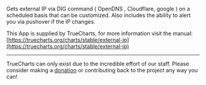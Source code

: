 Gets external IP via DIG command ( OpenDNS , Cloudflare, google ) on a scheduled basis that can be customized. Also includes the ability to alert you via pushover if the IP changes.

This App is supplied by TrueCharts, for more information visit the manual: [https://truecharts.org/charts/stable/external-ip](https://truecharts.org/charts/stable/external-ip)

---

TrueCharts can only exist due to the incredible effort of our staff.
Please consider making a [donation](https://truecharts.org/sponsor) or contributing back to the project any way you can!
